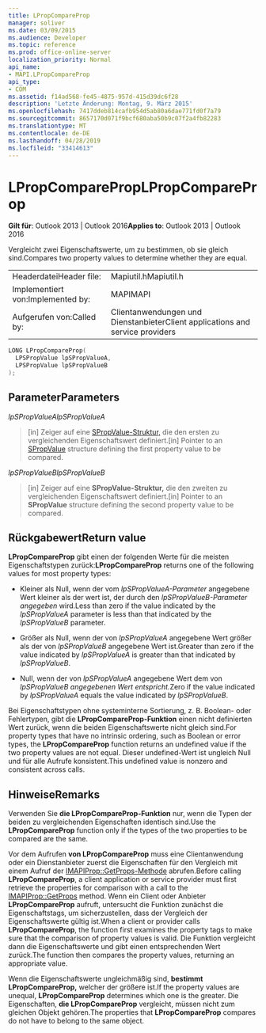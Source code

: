 ```yaml
---
title: LPropCompareProp
manager: soliver
ms.date: 03/09/2015
ms.audience: Developer
ms.topic: reference
ms.prod: office-online-server
localization_priority: Normal
api_name:
- MAPI.LPropCompareProp
api_type:
- COM
ms.assetid: f14ad568-fe45-4875-957d-415d39dc6f28
description: 'Letzte Änderung: Montag, 9. März 2015'
ms.openlocfilehash: 7417ddeb814cafb954d5ab80a6dae771fd0f7a79
ms.sourcegitcommit: 8657170d071f9bcf680aba50b9c07f2a4fb82283
ms.translationtype: MT
ms.contentlocale: de-DE
ms.lasthandoff: 04/28/2019
ms.locfileid: "33414613"
---
```

# <a name="lpropcompareprop"></a><span data-ttu-id="ee9b8-103">LPropCompareProp</span><span class="sxs-lookup"><span data-stu-id="ee9b8-103">LPropCompareProp</span></span>

  
  
<span data-ttu-id="ee9b8-104">**Gilt für**: Outlook 2013 | Outlook 2016</span><span class="sxs-lookup"><span data-stu-id="ee9b8-104">**Applies to**: Outlook 2013 | Outlook 2016</span></span> 
  
<span data-ttu-id="ee9b8-105">Vergleicht zwei Eigenschaftswerte, um zu bestimmen, ob sie gleich sind.</span><span class="sxs-lookup"><span data-stu-id="ee9b8-105">Compares two property values to determine whether they are equal.</span></span> 
  
|||
|:-----|:-----|
|<span data-ttu-id="ee9b8-106">Headerdatei</span><span class="sxs-lookup"><span data-stu-id="ee9b8-106">Header file:</span></span>  <br/> |<span data-ttu-id="ee9b8-107">Mapiutil.h</span><span class="sxs-lookup"><span data-stu-id="ee9b8-107">Mapiutil.h</span></span>  <br/> |
|<span data-ttu-id="ee9b8-108">Implementiert von:</span><span class="sxs-lookup"><span data-stu-id="ee9b8-108">Implemented by:</span></span>  <br/> |<span data-ttu-id="ee9b8-109">MAPI</span><span class="sxs-lookup"><span data-stu-id="ee9b8-109">MAPI</span></span>  <br/> |
|<span data-ttu-id="ee9b8-110">Aufgerufen von:</span><span class="sxs-lookup"><span data-stu-id="ee9b8-110">Called by:</span></span>  <br/> |<span data-ttu-id="ee9b8-111">Clientanwendungen und Dienstanbieter</span><span class="sxs-lookup"><span data-stu-id="ee9b8-111">Client applications and service providers</span></span>  <br/> |
   
```cpp
LONG LPropCompareProp(
  LPSPropValue lpSPropValueA,
  LPSPropValue lpSPropValueB
);
```

## <a name="parameters"></a><span data-ttu-id="ee9b8-112">Parameter</span><span class="sxs-lookup"><span data-stu-id="ee9b8-112">Parameters</span></span>

 <span data-ttu-id="ee9b8-113">_lpSPropValueA_</span><span class="sxs-lookup"><span data-stu-id="ee9b8-113">_lpSPropValueA_</span></span>
  
> <span data-ttu-id="ee9b8-114">[in] Zeiger auf eine [SPropValue-Struktur,](spropvalue.md) die den ersten zu vergleichenden Eigenschaftswert definiert.</span><span class="sxs-lookup"><span data-stu-id="ee9b8-114">[in] Pointer to an [SPropValue](spropvalue.md) structure defining the first property value to be compared.</span></span> 
    
 <span data-ttu-id="ee9b8-115">_lpSPropValueB_</span><span class="sxs-lookup"><span data-stu-id="ee9b8-115">_lpSPropValueB_</span></span>
  
> <span data-ttu-id="ee9b8-116">[in] Zeiger auf eine **SPropValue-Struktur,** die den zweiten zu vergleichenden Eigenschaftswert definiert.</span><span class="sxs-lookup"><span data-stu-id="ee9b8-116">[in] Pointer to an **SPropValue** structure defining the second property value to be compared.</span></span> 
    
## <a name="return-value"></a><span data-ttu-id="ee9b8-117">Rückgabewert</span><span class="sxs-lookup"><span data-stu-id="ee9b8-117">Return value</span></span>

 <span data-ttu-id="ee9b8-118">**LPropCompareProp** gibt einen der folgenden Werte für die meisten Eigenschaftstypen zurück:</span><span class="sxs-lookup"><span data-stu-id="ee9b8-118">**LPropCompareProp** returns one of the following values for most property types:</span></span> 
  
- <span data-ttu-id="ee9b8-119">Kleiner als Null, wenn der vom  _lpSPropValueA-Parameter_ angegebene Wert kleiner als der wert ist, der durch den  _lpSPropValueB-Parameter angegeben_ wird.</span><span class="sxs-lookup"><span data-stu-id="ee9b8-119">Less than zero if the value indicated by the  _lpSPropValueA_ parameter is less than that indicated by the  _lpSPropValueB_ parameter.</span></span> 
    
- <span data-ttu-id="ee9b8-120">Größer als Null, wenn der von  _lpSPropValueA_ angegebene Wert größer als der von  _lpSPropValueB_ angegebene Wert ist.</span><span class="sxs-lookup"><span data-stu-id="ee9b8-120">Greater than zero if the value indicated by  _lpSPropValueA_ is greater than that indicated by  _lpSPropValueB_.</span></span>
    
- <span data-ttu-id="ee9b8-121">Null, wenn der von _lpSPropValueA_ angegebene Wert dem von _lpSPropValueB angegebenen Wert entspricht._</span><span class="sxs-lookup"><span data-stu-id="ee9b8-121">Zero if the value indicated by  _lpSPropValueA_ equals the value indicated by  _lpSPropValueB_.</span></span> 
    
<span data-ttu-id="ee9b8-122">Bei Eigenschaftstypen ohne systeminterne Sortierung, z. B. Boolean- oder Fehlertypen, gibt die **LPropCompareProp-Funktion** einen nicht definierten Wert zurück, wenn die beiden Eigenschaftswerte nicht gleich sind.</span><span class="sxs-lookup"><span data-stu-id="ee9b8-122">For property types that have no intrinsic ordering, such as Boolean or error types, the **LPropCompareProp** function returns an undefined value if the two property values are not equal.</span></span> <span data-ttu-id="ee9b8-123">Dieser undefined-Wert ist ungleich Null und für alle Aufrufe konsistent.</span><span class="sxs-lookup"><span data-stu-id="ee9b8-123">This undefined value is nonzero and consistent across calls.</span></span> 
  
## <a name="remarks"></a><span data-ttu-id="ee9b8-124">Hinweise</span><span class="sxs-lookup"><span data-stu-id="ee9b8-124">Remarks</span></span>

<span data-ttu-id="ee9b8-125">Verwenden Sie **die LPropCompareProp-Funktion** nur, wenn die Typen der beiden zu vergleichenden Eigenschaften identisch sind.</span><span class="sxs-lookup"><span data-stu-id="ee9b8-125">Use the **LPropCompareProp** function only if the types of the two properties to be compared are the same.</span></span> 
  
<span data-ttu-id="ee9b8-126">Vor dem Aufrufen **von LPropCompareProp** muss eine Clientanwendung oder ein Dienstanbieter zuerst die Eigenschaften für den Vergleich mit einem Aufruf der [IMAPIProp::GetProps-Methode](imapiprop-getprops.md) abrufen.</span><span class="sxs-lookup"><span data-stu-id="ee9b8-126">Before calling **LPropCompareProp**, a client application or service provider must first retrieve the properties for comparison with a call to the [IMAPIProp::GetProps](imapiprop-getprops.md) method.</span></span> <span data-ttu-id="ee9b8-127">Wenn ein Client oder Anbieter **LPropCompareProp** aufruft, untersucht die Funktion zunächst die Eigenschaftstags, um sicherzustellen, dass der Vergleich der Eigenschaftswerte gültig ist.</span><span class="sxs-lookup"><span data-stu-id="ee9b8-127">When a client or provider calls **LPropCompareProp**, the function first examines the property tags to make sure that the comparison of property values is valid.</span></span> <span data-ttu-id="ee9b8-128">Die Funktion vergleicht dann die Eigenschaftswerte und gibt einen entsprechenden Wert zurück.</span><span class="sxs-lookup"><span data-stu-id="ee9b8-128">The function then compares the property values, returning an appropriate value.</span></span> 
  
<span data-ttu-id="ee9b8-129">Wenn die Eigenschaftswerte ungleichmäßig sind, **bestimmt LPropCompareProp,** welcher der größere ist.</span><span class="sxs-lookup"><span data-stu-id="ee9b8-129">If the property values are unequal, **LPropCompareProp** determines which one is the greater.</span></span> <span data-ttu-id="ee9b8-130">Die Eigenschaften, **die LPropCompareProp** vergleicht, müssen nicht zum gleichen Objekt gehören.</span><span class="sxs-lookup"><span data-stu-id="ee9b8-130">The properties that **LPropCompareProp** compares do not have to belong to the same object.</span></span> 
  

